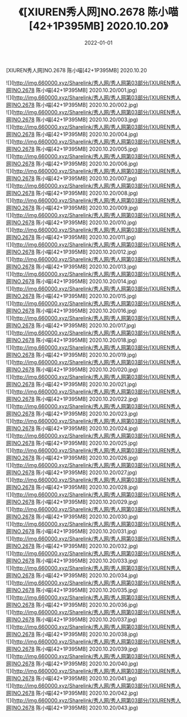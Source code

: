 ﻿---
layout: post
title:  《[XIUREN秀人网]NO.2678 陈小喵[42+1P395MB] 2020.10.20》
date:   2022-01-01
img: http://img.660000.xyz/Sharelink/秀人网/秀人网第03部分/[XIUREN秀人网]NO.2678 陈小喵[42+1P395MB] 2020.10.20/000.jpg
categories: [美女, 清纯, 唯美]
---

[XIUREN秀人网]NO.2678 陈小喵[42+1P395MB] 2020.10.20

 ![](http://img.660000.xyz/Sharelink/秀人网/秀人网第03部分/[XIUREN秀人网]NO.2678 陈小喵[42+1P395MB] 2020.10.20/001.jpg) <br>![](http://img.660000.xyz/Sharelink/秀人网/秀人网第03部分/[XIUREN秀人网]NO.2678 陈小喵[42+1P395MB] 2020.10.20/002.jpg) <br>![](http://img.660000.xyz/Sharelink/秀人网/秀人网第03部分/[XIUREN秀人网]NO.2678 陈小喵[42+1P395MB] 2020.10.20/003.jpg) <br>![](http://img.660000.xyz/Sharelink/秀人网/秀人网第03部分/[XIUREN秀人网]NO.2678 陈小喵[42+1P395MB] 2020.10.20/004.jpg) <br>![](http://img.660000.xyz/Sharelink/秀人网/秀人网第03部分/[XIUREN秀人网]NO.2678 陈小喵[42+1P395MB] 2020.10.20/005.jpg) <br>![](http://img.660000.xyz/Sharelink/秀人网/秀人网第03部分/[XIUREN秀人网]NO.2678 陈小喵[42+1P395MB] 2020.10.20/006.jpg) <br>![](http://img.660000.xyz/Sharelink/秀人网/秀人网第03部分/[XIUREN秀人网]NO.2678 陈小喵[42+1P395MB] 2020.10.20/007.jpg) <br>![](http://img.660000.xyz/Sharelink/秀人网/秀人网第03部分/[XIUREN秀人网]NO.2678 陈小喵[42+1P395MB] 2020.10.20/008.jpg) <br>![](http://img.660000.xyz/Sharelink/秀人网/秀人网第03部分/[XIUREN秀人网]NO.2678 陈小喵[42+1P395MB] 2020.10.20/009.jpg) <br>![](http://img.660000.xyz/Sharelink/秀人网/秀人网第03部分/[XIUREN秀人网]NO.2678 陈小喵[42+1P395MB] 2020.10.20/010.jpg) <br>![](http://img.660000.xyz/Sharelink/秀人网/秀人网第03部分/[XIUREN秀人网]NO.2678 陈小喵[42+1P395MB] 2020.10.20/011.jpg) <br>![](http://img.660000.xyz/Sharelink/秀人网/秀人网第03部分/[XIUREN秀人网]NO.2678 陈小喵[42+1P395MB] 2020.10.20/012.jpg) <br>![](http://img.660000.xyz/Sharelink/秀人网/秀人网第03部分/[XIUREN秀人网]NO.2678 陈小喵[42+1P395MB] 2020.10.20/013.jpg) <br>![](http://img.660000.xyz/Sharelink/秀人网/秀人网第03部分/[XIUREN秀人网]NO.2678 陈小喵[42+1P395MB] 2020.10.20/014.jpg) <br>![](http://img.660000.xyz/Sharelink/秀人网/秀人网第03部分/[XIUREN秀人网]NO.2678 陈小喵[42+1P395MB] 2020.10.20/015.jpg) <br>![](http://img.660000.xyz/Sharelink/秀人网/秀人网第03部分/[XIUREN秀人网]NO.2678 陈小喵[42+1P395MB] 2020.10.20/016.jpg) <br>![](http://img.660000.xyz/Sharelink/秀人网/秀人网第03部分/[XIUREN秀人网]NO.2678 陈小喵[42+1P395MB] 2020.10.20/017.jpg) <br>![](http://img.660000.xyz/Sharelink/秀人网/秀人网第03部分/[XIUREN秀人网]NO.2678 陈小喵[42+1P395MB] 2020.10.20/018.jpg) <br>![](http://img.660000.xyz/Sharelink/秀人网/秀人网第03部分/[XIUREN秀人网]NO.2678 陈小喵[42+1P395MB] 2020.10.20/019.jpg) <br>![](http://img.660000.xyz/Sharelink/秀人网/秀人网第03部分/[XIUREN秀人网]NO.2678 陈小喵[42+1P395MB] 2020.10.20/020.jpg) <br>![](http://img.660000.xyz/Sharelink/秀人网/秀人网第03部分/[XIUREN秀人网]NO.2678 陈小喵[42+1P395MB] 2020.10.20/021.jpg) <br>![](http://img.660000.xyz/Sharelink/秀人网/秀人网第03部分/[XIUREN秀人网]NO.2678 陈小喵[42+1P395MB] 2020.10.20/022.jpg) <br>![](http://img.660000.xyz/Sharelink/秀人网/秀人网第03部分/[XIUREN秀人网]NO.2678 陈小喵[42+1P395MB] 2020.10.20/023.jpg) <br>![](http://img.660000.xyz/Sharelink/秀人网/秀人网第03部分/[XIUREN秀人网]NO.2678 陈小喵[42+1P395MB] 2020.10.20/024.jpg) <br>![](http://img.660000.xyz/Sharelink/秀人网/秀人网第03部分/[XIUREN秀人网]NO.2678 陈小喵[42+1P395MB] 2020.10.20/025.jpg) <br>![](http://img.660000.xyz/Sharelink/秀人网/秀人网第03部分/[XIUREN秀人网]NO.2678 陈小喵[42+1P395MB] 2020.10.20/026.jpg) <br>![](http://img.660000.xyz/Sharelink/秀人网/秀人网第03部分/[XIUREN秀人网]NO.2678 陈小喵[42+1P395MB] 2020.10.20/027.jpg) <br>![](http://img.660000.xyz/Sharelink/秀人网/秀人网第03部分/[XIUREN秀人网]NO.2678 陈小喵[42+1P395MB] 2020.10.20/028.jpg) <br>![](http://img.660000.xyz/Sharelink/秀人网/秀人网第03部分/[XIUREN秀人网]NO.2678 陈小喵[42+1P395MB] 2020.10.20/029.jpg) <br>![](http://img.660000.xyz/Sharelink/秀人网/秀人网第03部分/[XIUREN秀人网]NO.2678 陈小喵[42+1P395MB] 2020.10.20/030.jpg) <br>![](http://img.660000.xyz/Sharelink/秀人网/秀人网第03部分/[XIUREN秀人网]NO.2678 陈小喵[42+1P395MB] 2020.10.20/031.jpg) <br>![](http://img.660000.xyz/Sharelink/秀人网/秀人网第03部分/[XIUREN秀人网]NO.2678 陈小喵[42+1P395MB] 2020.10.20/032.jpg) <br>![](http://img.660000.xyz/Sharelink/秀人网/秀人网第03部分/[XIUREN秀人网]NO.2678 陈小喵[42+1P395MB] 2020.10.20/033.jpg) <br>![](http://img.660000.xyz/Sharelink/秀人网/秀人网第03部分/[XIUREN秀人网]NO.2678 陈小喵[42+1P395MB] 2020.10.20/034.jpg) <br>![](http://img.660000.xyz/Sharelink/秀人网/秀人网第03部分/[XIUREN秀人网]NO.2678 陈小喵[42+1P395MB] 2020.10.20/035.jpg) <br>![](http://img.660000.xyz/Sharelink/秀人网/秀人网第03部分/[XIUREN秀人网]NO.2678 陈小喵[42+1P395MB] 2020.10.20/036.jpg) <br>![](http://img.660000.xyz/Sharelink/秀人网/秀人网第03部分/[XIUREN秀人网]NO.2678 陈小喵[42+1P395MB] 2020.10.20/037.jpg) <br>![](http://img.660000.xyz/Sharelink/秀人网/秀人网第03部分/[XIUREN秀人网]NO.2678 陈小喵[42+1P395MB] 2020.10.20/038.jpg) <br>![](http://img.660000.xyz/Sharelink/秀人网/秀人网第03部分/[XIUREN秀人网]NO.2678 陈小喵[42+1P395MB] 2020.10.20/039.jpg) <br>![](http://img.660000.xyz/Sharelink/秀人网/秀人网第03部分/[XIUREN秀人网]NO.2678 陈小喵[42+1P395MB] 2020.10.20/040.jpg) <br>![](http://img.660000.xyz/Sharelink/秀人网/秀人网第03部分/[XIUREN秀人网]NO.2678 陈小喵[42+1P395MB] 2020.10.20/041.jpg) <br>![](http://img.660000.xyz/Sharelink/秀人网/秀人网第03部分/[XIUREN秀人网]NO.2678 陈小喵[42+1P395MB] 2020.10.20/042.jpg) <br>![](http://img.660000.xyz/Sharelink/秀人网/秀人网第03部分/[XIUREN秀人网]NO.2678 陈小喵[42+1P395MB] 2020.10.20/043.jpg) <br>